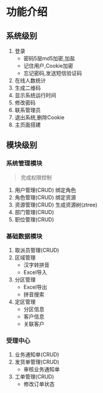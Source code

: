 # 功能介绍

## 系统级别

1. 登录
	- 密码5层md5加密,加盐
	- 记住用户,Cookie加密
	- 忘记密码,发送短信验证码
2. 在线人数统计
3. 生成二维码
4. 显示系统运行时间
5. 修改密码
6. 联系管理员
7. 退出系统,删除Cookie
8. 主页面搭建
## 模块级别

### 系统管理模块

> 完成权限控制

1. 用户管理(CRUD) 绑定角色
2. 角色管理(CRUD) 绑定资源
3. 资源管理(CRUD) 生成资源树(ztree)
4. 部门管理(CRUD)
5. 职位管理(CRUD)
### 基础数据模块

1. 取派员管理(CRUD)
2. 区域管理
	- 汉字转拼音
	- Excel导入
3. 分区管理
	- Excel导出
	- 拼音搜索
4. 定区管理
	- 分区信息
	- 客户信息
	- 关联客户
### 受理中心

1. 业务通知单(CRUD)
2. 发货单管理(CRUD)
	- 审核业务通知单
3. 工单管理(CRUD)
	- 修改订单状态